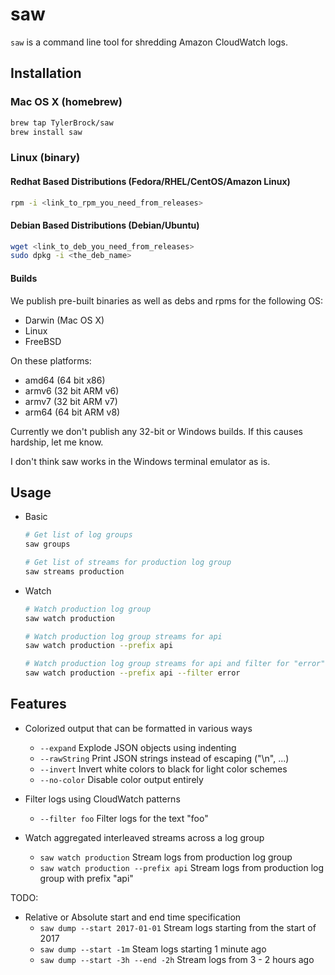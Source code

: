 saw
====

`saw` is a command line tool for shredding Amazon CloudWatch logs.

Installation
------------

### Mac OS X (homebrew)

```sh
brew tap TylerBrock/saw
brew install saw
```

### Linux (binary)

#### Redhat Based Distributions (Fedora/RHEL/CentOS/Amazon Linux)
```sh
rpm -i <link_to_rpm_you_need_from_releases>
```

#### Debian Based Distributions (Debian/Ubuntu)
```sh
wget <link_to_deb_you_need_from_releases>
sudo dpkg -i <the_deb_name>
```

#### Builds

We publish pre-built binaries as well as debs and rpms for the following OS:
 - Darwin (Mac OS X)
 - Linux
 - FreeBSD

On these platforms:
 - amd64 (64 bit x86)
 - armv6 (32 bit ARM v6)
 - armv7 (32 bit ARM v7)
 - arm64 (64 bit ARM v8)

Currently we don't publish any 32-bit or Windows builds. If this causes hardship, let me know.

I don't think saw works in the Windows terminal emulator as is.

Usage
-----

- Basic
    ```sh
    # Get list of log groups
    saw groups

    # Get list of streams for production log group
    saw streams production
    ```

- Watch
    ```sh
    # Watch production log group
    saw watch production

    # Watch production log group streams for api
    saw watch production --prefix api

    # Watch production log group streams for api and filter for "error"
    saw watch production --prefix api --filter error
    ```

Features
--------

- Colorized output that can be formatted in various ways
    - `--expand` Explode JSON objects using indenting
    - `--rawString` Print JSON strings instead of escaping ("\n", ...)
    - `--invert` Invert white colors to black for light color schemes
    - `--no-color` Disable color output entirely

- Filter logs using CloudWatch patterns
    - `--filter foo` Filter logs for the text "foo"

- Watch aggregated interleaved streams across a log group
    - `saw watch production` Stream logs from production log group
    - `saw watch production --prefix api` Stream logs from production log group with prefix "api"

TODO:

- Relative or Absolute start and end time specification
    - `saw dump --start 2017-01-01` Stream logs starting from the start of 2017
    - `saw dump --start -1m` Steam logs starting 1 minute ago
    - `saw dump --start -3h --end -2h` Stream logs from 3 - 2 hours ago
